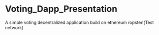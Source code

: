 # Voting_Dapp_Presentation
A simple voting decentralized application build on ethereum ropsten(Test network)

